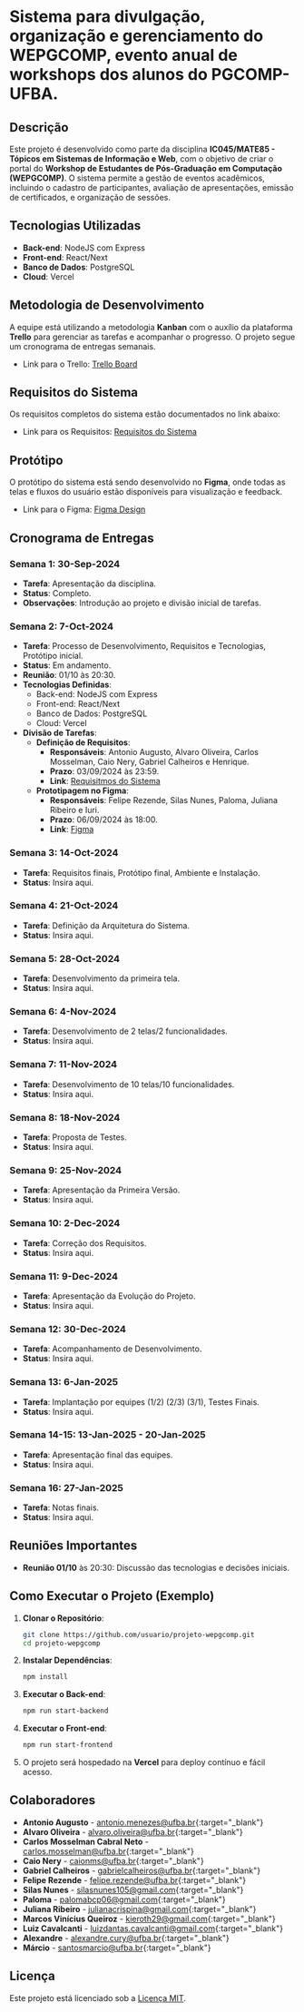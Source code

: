 # Sistema para divulgação, organização e gerenciamento do WEPGCOMP, evento anual de workshops dos alunos do PGCOMP-UFBA.

## Descrição
Este projeto é desenvolvido como parte da disciplina **IC045/MATE85 - Tópicos em Sistemas de Informação e Web**, com o objetivo de criar o portal do **Workshop de Estudantes de Pós-Graduação em Computação (WEPGCOMP)**. O sistema permite a gestão de eventos acadêmicos, incluindo o cadastro de participantes, avaliação de apresentações, emissão de certificados, e organização de sessões.

## Tecnologias Utilizadas
- **Back-end**: NodeJS com Express
- **Front-end**: React/Next
- **Banco de Dados**: PostgreSQL
- **Cloud**: Vercel

## Metodologia de Desenvolvimento
A equipe está utilizando a metodologia **Kanban** com o auxílio da plataforma **Trello** para gerenciar as tarefas e acompanhar o progresso. O projeto segue um cronograma de entregas semanais.

- Link para o Trello: <a href="https://trello.com/b/PNFcAWjk/wepgcomp" target="_blank">Trello Board</a>

## Requisitos do Sistema
Os requisitos completos do sistema estão documentados no link abaixo:

- Link para os Requisitos: <a href="https://docs.google.com/document/d/199d8fJW4-9MX11Lvd4mdy-Vo0Pyx4ZHa53IuHKbWSn0/edit" target="_blank">Requisitos do Sistema</a>

## Protótipo
O protótipo do sistema está sendo desenvolvido no **Figma**, onde todas as telas e fluxos do usuário estão disponíveis para visualização e feedback.

- Link para o Figma: <a href="https://www.figma.com/design/02Aslfd2qo4q6pjYxSkoYS/Portal-Web-PGCOMP-team-library?node-id=2365-175&node-type=canvas&t=NHVtl7ASVgSDVt2j-0" target="_blank">Figma Design</a>

## Cronograma de Entregas

### **Semana 1: 30-Sep-2024**
- **Tarefa**: Apresentação da disciplina.
- **Status**: Completo.
- **Observações**: Introdução ao projeto e divisão inicial de tarefas.

### **Semana 2: 7-Oct-2024**
- **Tarefa**: Processo de Desenvolvimento, Requisitos e Tecnologias, Protótipo inicial.
- **Status**: Em andamento.
- **Reunião**: 01/10 às 20:30.
- **Tecnologias Definidas**:
  - Back-end: NodeJS com Express
  - Front-end: React/Next
  - Banco de Dados: PostgreSQL
  - Cloud: Vercel
- **Divisão de Tarefas**:
  - **Definição de Requisitos**: 
    - **Responsáveis**: Antonio Augusto, Alvaro Oliveira, Carlos Mosselman, Caio Nery, Gabriel Calheiros e Henrique.
    - **Prazo**: 03/09/2024 às 23:59.
    - **Link**: <a href="https://docs.google.com/document/d/199d8fJW4-9MX11Lvd4mdy-Vo0Pyx4ZHa53IuHKbWSn0/edit" target="_blank">Requisitmos do Sistema</a>
  - **Prototipagem no Figma**:
    - **Responsáveis**: Felipe Rezende, Silas Nunes, Paloma, Juliana Ribeiro e Iuri.
    - **Prazo**: 06/09/2024 às 18:00.
    - **Link**: <a href="https://www.figma.com/design/02Aslfd2qo4q6pjYxSkoYS/Portal-Web-PGCOMP-team-library?node-id=2365-175&node-type=canvas&t=NHVtl7ASVgSDVt2j-0" target="_blank">Figma</a>

### **Semana 3: 14-Oct-2024**
- **Tarefa**: Requisitos finais, Protótipo final, Ambiente e Instalação.
- **Status**: Insira aqui.

### **Semana 4: 21-Oct-2024**
- **Tarefa**: Definição da Arquitetura do Sistema.
- **Status**: Insira aqui.

### **Semana 5: 28-Oct-2024**
- **Tarefa**: Desenvolvimento da primeira tela.
- **Status**: Insira aqui.

### **Semana 6: 4-Nov-2024**
- **Tarefa**: Desenvolvimento de 2 telas/2 funcionalidades.
- **Status**: Insira aqui.

### **Semana 7: 11-Nov-2024**
- **Tarefa**: Desenvolvimento de 10 telas/10 funcionalidades.
- **Status**: Insira aqui.

### **Semana 8: 18-Nov-2024**
- **Tarefa**: Proposta de Testes.
- **Status**: Insira aqui.

### **Semana 9: 25-Nov-2024**
- **Tarefa**: Apresentação da Primeira Versão.
- **Status**: Insira aqui.

### **Semana 10: 2-Dec-2024**
- **Tarefa**: Correção dos Requisitos.
- **Status**: Insira aqui.

### **Semana 11: 9-Dec-2024**
- **Tarefa**: Apresentação da Evolução do Projeto.
- **Status**: Insira aqui.

### **Semana 12: 30-Dec-2024**
- **Tarefa**: Acompanhamento de Desenvolvimento.
- **Status**: Insira aqui.

### **Semana 13: 6-Jan-2025**
- **Tarefa**: Implantação por equipes (1/2) (2/3) (3/1), Testes Finais.
- **Status**: Insira aqui.

### **Semana 14-15: 13-Jan-2025 - 20-Jan-2025**
- **Tarefa**: Apresentação final das equipes.
- **Status**: Insira aqui.

### **Semana 16: 27-Jan-2025**
- **Tarefa**: Notas finais.
- **Status**: Insira aqui.

## Reuniões Importantes

- **Reunião 01/10** às 20:30: Discussão das tecnologias e decisões iniciais.

## Como Executar o Projeto (Exemplo)

1. **Clonar o Repositório**:
   ```bash
   git clone https://github.com/usuario/projeto-wepgcomp.git
   cd projeto-wepgcomp
   ```
2. **Instalar Dependências**:
   ```bash
   npm install
   ```
3. **Executar o Back-end**:
   ```bash
   npm run start-backend
   ```
4. **Executar o Front-end**:
   ```bash
   npm run start-frontend
   ```
5. O projeto será hospedado na **Vercel** para deploy contínuo e fácil acesso.

## Colaboradores

- **Antonio Augusto** - [antonio.menezes@ufba.br](mailto:antonio.menezes@ufba.br){:target="_blank"}
- **Alvaro Oliveira** - [alvaro.oliveira@ufba.br](mailto:alvaro.oliveira@ufba.br){:target="_blank"}
- **Carlos Mosselman Cabral Neto** - [carlos.mosselman@ufba.br](mailto:carlos.mosselman@ufba.brr){:target="_blank"}
- **Caio Nery** - [caionms@ufba.br](mailto:caionms@ufba.br){:target="_blank"}
- **Gabriel Calheiros** - [gabrielcalheiros@ufba.br](mailto:gabrielcalheiros@ufba.br){:target="_blank"}
- **Felipe Rezende** - [felipe.rezende@ufba.br](mailto:felipe.rezende@ufba.br){:target="_blank"}
- **Silas Nunes** - [silasnunes105@gmail.com](mailto:silasnunes105@gmail.com){:target="_blank"}
- **Paloma** - [palomabcp06@gmail.com](mailto:palomabcp06@gmail.com){:target="_blank"}
- **Juliana Ribeiro** - [julianacrispina@gmail.com](mailto:julianacrispina@gmail.com){:target="_blank"}
- **Marcos Vinícius Queiroz** - [kieroth29@gmail.com](mailto:kieroth29@gmail.com){:target="_blank"}
- **Luiz Cavalcanti** - [luizdantas.cavalcanti@gmail.com](mailto:luizdantas.cavalcanti@gmail.com){:target="_blank"}
- **Alexandre** - [alexandre.cury@ufba.br](mailto:alexandre.cury@ufba.br){:target="_blank"}
- **Márcio** - [santosmarcio@ufba.br](mailto:santosmarcio@ufba.br){:target="_blank"}

## Licença
Este projeto está licenciado sob a [Licença MIT](LICENSE).
